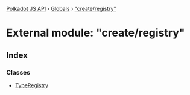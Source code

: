 [Polkadot JS API](../README.md) › [Globals](../globals.md) › ["create/registry"](_create_registry_.md)

# External module: "create/registry"

## Index

### Classes

* [TypeRegistry](../classes/_create_registry_.typeregistry.md)
